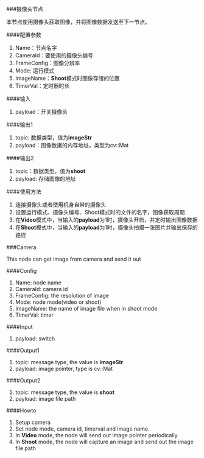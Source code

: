###摄像头节点

本节点使用摄像头获取图像，并将图像数据发送至下一节点。

####配置参数
1. Name：节点名字
2. CameraId：要使用的摄像头编号
3. FrameConfig：图像分辨率
4. Mode: 运行模式
5. ImageName：**Shoot**模式时图像存储的位置
6. TimerVal：定时器时长

####输入
1. payload：开关摄像头

####输出1
1. topic: 数据类型，值为**imageStr**
2. payload：图像数据的内存地址，类型为cv::Mat

####输出2
1. topic：数据类型，值为**shoot**
2. payload: 存储图像的地址

####使用方法
1. 连接摄像头或者使用机身自带的摄像头
2. 设置运行模式、摄像头编号、Shoot模式时的文件的名字，图像获取周期
3. 在**Video**模式中，当输入的**payload**为1时，摄像头开启，并定时输出图像数据
4. 在**Shoot**模式中，当输入的**payload**为1时，摄像头拍摄一张图片并输出保存的路径


###Camera

This node can get image from camera and send it out

####Config
1. Name: node name
2. CameraId: camera id
3. FrameConfig: the resolution of image
4. Mode: node mode(video or shoot)
5. ImageName: the name of image file when in shoot mode
6. TimerVal: timer

####Input
1. payload: switch

####Output1
1. topic: message type, the value is **imageStr**
2. payload: image pointer, type is cv::Mat

####Output2
1. topic: message type, the value is **shoot**
2. payload: image file path

####Howto
1. Setup camera
2. Set node mode, camera id, timerval and image name.
3. In **Video** mode, the node will send out image pointer periodically
4. In **Shoot** mode, the node will capture an image and send out the image file path